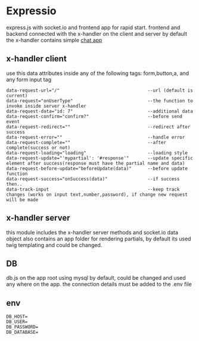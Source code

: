 # Expressio 

express.js with socket.io and frontend app for rapid start.
frontend and backend connected with the x-handler on the client and server
by default the x-handler contains simple [chat app](https://expressio-chat.herokuapp.com/) 
## x-handler client
use this data attributes inside any of the following tags:
form,button,a, and any form input tag
 ```
data-request-url="/"                                 --url (default is current)
data-request="onUserType"                            --the function to invoke inside server x-handler
data-request-data="id: 7"                            --additional data
data-request-confirm="confirm?"                      --before send event
data-request-redirect=""                             --redirect after success
data-request-error=""                                --handle error
data-request-complete=""                             --after complete(success or not)
data-request-loading="loading"                       --loading style
data-request-update="'mypartial': '#response'"       --update specific element after success(response must have the partial name and data)
data-request-before-update="beforeUpdate(data)"      --before update function
data-request-success="onSuccess(data)"               --if success then..
data-track-input                                     --keep track changes (works on input text,number,password), if change new request will be made
 ```
 ## x-handler server
 this module includes the x-handler server methods and socket.io data object
 also contains an app folder for rendering partials, by default its used twig templating and could be changed.
## DB
db.js on the app root using mysql by default, could be changed and used any where on the app.
the connection details must be added to the .env file 
## env
```
DB_HOST=
DB_USER= 
DB_PASSWORD=
DB_DATABASE=
```

